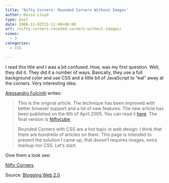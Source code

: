 ```yaml
---
title: 'Nifty Corners: Rounded Corners Without Images'
author: Kevin Lloyd
type: post
date: 2006-11-02T15:11:40+00:00
url: /nifty-corners-rounded-corners-without-images/
views:
  - 3
categories:
  - CSS

---
```

<!--adsense-->I read this title and I was a bit confused. How, was my first question. Well, they did it. They did it a number of ways. Basically, they use a full background color and use CSS and a little bit of JavaScript to &#8220;eat&#8221; away at the corners. Very interesting idea.

[Alessandro Fulciniti][1] writes:

> This is the original article. The technique has been improved with better browser support and a lot of new features. The new article has been published on the 6th of April 2005. You can read it [here][2]. The final version is [Niftycube][3].
> 
> Rounded Corners with CSS are a hot topic in web design: I think that there are hundreds of articles on them. This page is intended to present the solution I came up, that doesn&#8217;t requires images, extra markup nor CSS. Let&#8217;s start.

Give them a look see:

[Nifty Corners][1].

Source: [Blogging Web 2.0][4]

 [1]: http://www.html.it/articoli/nifty/index.html
 [2]: http://webdesign.html.it/articoli/leggi/528/more-nifty-corners/
 [3]: http://www.html.it/articoli/niftycube/index.html
 [4]: http://www.tyic.com/2006/11/01/nifty-corners-rounded-corners-without-images/